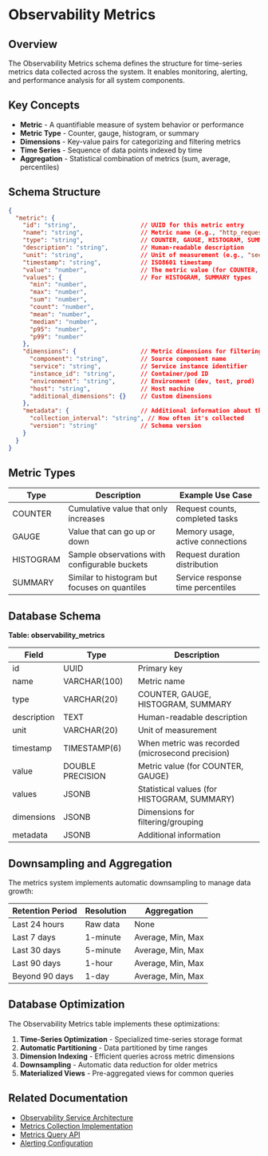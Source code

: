 # Observability Metrics

## Overview

The Observability Metrics schema defines the structure for time-series metrics data collected across the system. It enables monitoring, alerting, and performance analysis for all system components.

## Key Concepts

* **Metric** - A quantifiable measure of system behavior or performance
* **Metric Type** - Counter, gauge, histogram, or summary
* **Dimensions** - Key-value pairs for categorizing and filtering metrics
* **Time Series** - Sequence of data points indexed by time
* **Aggregation** - Statistical combination of metrics (sum, average, percentiles)

## Schema Structure

```json
{
  "metric": {
    "id": "string",                  // UUID for this metric entry
    "name": "string",                // Metric name (e.g., "http_requests_total")
    "type": "string",                // COUNTER, GAUGE, HISTOGRAM, SUMMARY
    "description": "string",         // Human-readable description
    "unit": "string",                // Unit of measurement (e.g., "seconds", "bytes")
    "timestamp": "string",           // ISO8601 timestamp
    "value": "number",               // The metric value (for COUNTER, GAUGE)
    "values": {                      // For HISTOGRAM, SUMMARY types
      "min": "number",
      "max": "number",
      "sum": "number",
      "count": "number",
      "mean": "number",
      "median": "number",
      "p95": "number",
      "p99": "number"
    },
    "dimensions": {                  // Metric dimensions for filtering/grouping
      "component": "string",         // Source component name
      "service": "string",           // Service instance identifier
      "instance_id": "string",       // Container/pod ID
      "environment": "string",       // Environment (dev, test, prod)
      "host": "string",              // Host machine
      "additional_dimensions": {}    // Custom dimensions
    },
    "metadata": {                    // Additional information about the metric
      "collection_interval": "string", // How often it's collected
      "version": "string"            // Schema version
    }
  }
}
```

## Metric Types

| Type | Description | Example Use Case |
|------|-------------|-----------------|
| COUNTER | Cumulative value that only increases | Request counts, completed tasks |
| GAUGE | Value that can go up or down | Memory usage, active connections |
| HISTOGRAM | Sample observations with configurable buckets | Request duration distribution |
| SUMMARY | Similar to histogram but focuses on quantiles | Service response time percentiles |

## Database Schema

**Table: observability_metrics**

| Field | Type | Description |
|-------|------|-------------|
| id | UUID | Primary key |
| name | VARCHAR(100) | Metric name |
| type | VARCHAR(20) | COUNTER, GAUGE, HISTOGRAM, SUMMARY |
| description | TEXT | Human-readable description |
| unit | VARCHAR(20) | Unit of measurement |
| timestamp | TIMESTAMP(6) | When metric was recorded (microsecond precision) |
| value | DOUBLE PRECISION | Metric value (for COUNTER, GAUGE) |
| values | JSONB | Statistical values (for HISTOGRAM, SUMMARY) |
| dimensions | JSONB | Dimensions for filtering/grouping |
| metadata | JSONB | Additional information |

## Downsampling and Aggregation

The metrics system implements automatic downsampling to manage data growth:

| Retention Period | Resolution | Aggregation |
|------------------|------------|-------------|
| Last 24 hours | Raw data | None |
| Last 7 days | 1-minute | Average, Min, Max |
| Last 30 days | 5-minute | Average, Min, Max |
| Last 90 days | 1-hour | Average, Min, Max |
| Beyond 90 days | 1-day | Average, Min, Max |

## Database Optimization

The Observability Metrics table implements these optimizations:

1. **Time-Series Optimization** - Specialized time-series storage format
2. **Automatic Partitioning** - Data partitioned by time ranges
3. **Dimension Indexing** - Efficient queries across metric dimensions
4. **Downsampling** - Automatic data reduction for older metrics
5. **Materialized Views** - Pre-aggregated views for common queries

## Related Documentation

* [Observability Service Architecture](../overview.md)
* [Metrics Collection Implementation](../implementation/metrics_collection.md)
* [Metrics Query API](../interfaces/api.md)
* [Alerting Configuration](../operations/alerting.md) 